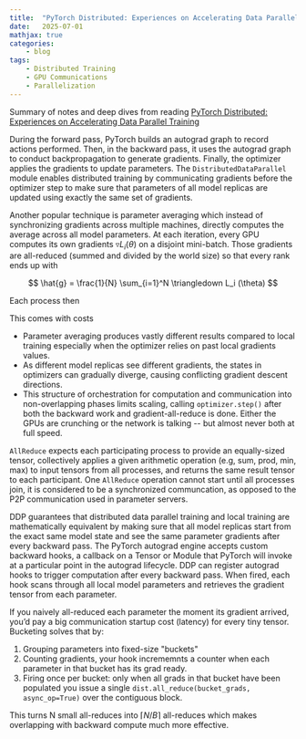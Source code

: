 ```yaml
---
title:  "PyTorch Distributed: Experiences on Accelerating Data Parallel Training"
date:   2025-07-01
mathjax: true
categories:
    - blog
tags: 
    - Distributed Training
    - GPU Communications
    - Parallelization
---
```


Summary of notes and deep dives from reading [PyTorch Distributed: Experiences on Accelerating Data Parallel Training](https://arxiv.org/pdf/2006.15704)

During the forward pass, PyTorch builds an autograd graph to record actions performed. Then, in the backward pass, it uses the autograd graph to conduct backpropagation to generate gradients. Finally, the optimizer applies the gradients to update parameters. The ```DistributedDataParallel``` module enables distributed training by communicating gradients before the optimizer step to make sure that parameters of all model replicas are updated using exactly the same set of gradients. 

Another popular technique is parameter averaging which instead of synchronizing gradients across multiple machines, directly computes the average across all model parameters. At each iteration, every GPU computes its own gradients $\triangledown L_i(\theta)$ on a disjoint mini-batch. Those gradients are all-reduced (summed and divided by the world size) so that every rank ends up with

$$ \hat{g} = \frac{1}{N} \sum_{i=1}^N \triangledown L_i (\theta) $$

Each process then 

 This comes with costs

- Parameter averaging produces vastly different results compared to local training especially when the optimizer relies on past local gradients values.
- As different model replicas see different gradients, the states in optimizers can gradually diverge, causing conflicting gradient descent directions.
- This structure of orchestration for computation and communication into non-overlapping phases limits scaling, calling ```optimizer.step()``` after both the backward work and gradient-all-reduce is done. Either the GPUs are crunching or the network is talking -- but almost never both at full speed. 

```AllReduce``` expects each participating process to provide an equally-sized tensor, collectively applies a given arithmetic operation (e.g, sum, prod, min, max) to input tensors from all processes, and returns the same result tensor to each participant. One ```AllReduce``` operation cannot start until all processes join, it is considered to be a synchronized communcation, as opposed to the P2P communication used in parameter servers. 

DDP guarantees that distributed data parallel training and local training are mathematically equivalent by making sure that all model replicas start from the exact same model state and see the same parameter gradients after every backward pass. The PyTorch autograd engine accepts custom backward hooks, a callback on a Tensor or Module that PyTorch will invoke at a particular point in the autograd lifecycle. DDP can register autograd hooks to trigger computation after every backward pass. When fired, each hook scans through all local model parameters and retrieves the gradient tensor from each parameter. 

If you naively all-reduced each parameter the moment its gradient arrived, you’d pay a big communication startup cost (latency) for every tiny tensor. Bucketing solves that by:

1. Grouping parameters into fixed-size "buckets"
2. Counting gradients, your hook incrememnts a counter when each parameter in that bucket has its grad ready.
3. Firing once per bucket: only when all grads in that bucket have been populated you issue a single ```dist.all_reduce(bucket_grads, async_op=True)``` over the contiguous block.

This turns N small all-reduces into $\lceil N / B \rceil$ all-reduces which makes overlapping with backward compute much more effective.